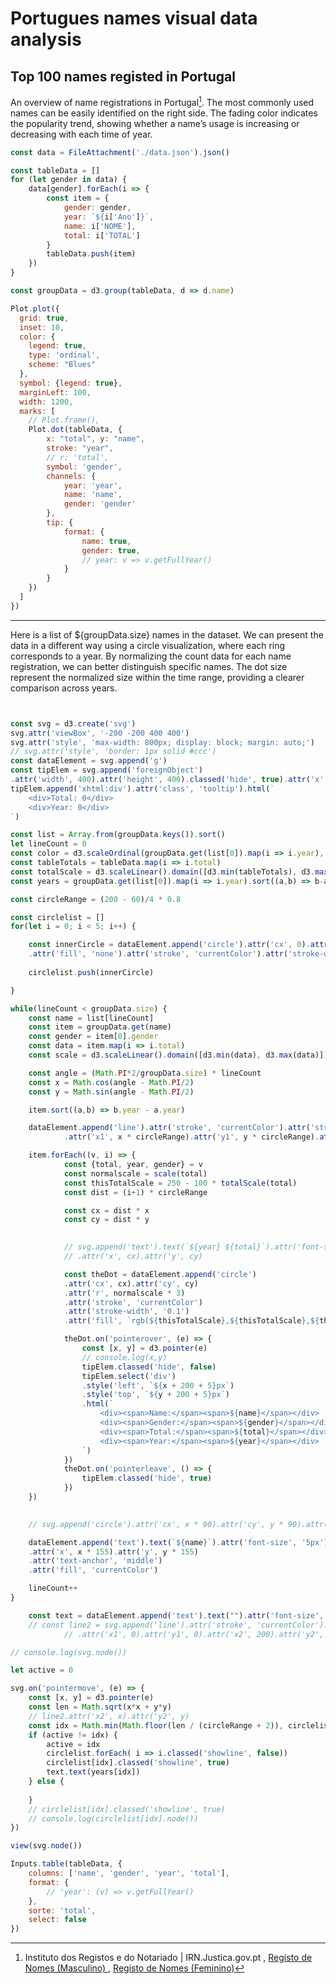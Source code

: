 # Portugues names visual data analysis
## Top 100 names registed in Portugal

[^name-data-source]: Instituto dos Registos e do Notariado | IRN.Justica.gov.pt
, [Registo de Nomes (Masculino) ](https://dados.justica.gov.pt/dataset/nomesmasculino) , [Registo de Nomes (Feminino)](https://dados.justica.gov.pt/dataset/nomesfeminino)


An overview of name registrations in Portugal[^name-data-source]. The most commonly used names can be easily identified on the right side. The fading color indicates the popularity trend, showing whether a name’s usage is increasing or decreasing with each time of year.


  
```js
const data = FileAttachment('./data.json').json()
```

```js
const tableData = []
for (let gender in data) {
	data[gender].forEach(i => {
		const item = {
			gender: gender,
			year: `${i['Ano']}`,
			name: i['NOME'],
			total: i['TOTAL']			
		}
		tableData.push(item)
	})
}
```

```js
const groupData = d3.group(tableData, d => d.name)
```

```js
Plot.plot({
  grid: true,
  inset: 10,
  color: {
  	legend: true,
  	type: 'ordinal',
  	scheme: "Blues"
  },
  symbol: {legend: true},
  marginLeft: 100,
  width: 1200,
  marks: [
    // Plot.frame(),
    Plot.dot(tableData, {
    	x: "total", y: "name", 
    	stroke: "year",
    	// r: 'total',
    	symbol: 'gender',
    	channels: {
    		year: 'year',
    		name: 'name',
    		gender: 'gender'
    	},
    	tip: {
    		format: {
    			name: true,
    			gender: true,
    			// year: v => v.getFullYear()
    		}
		}
    })
  ]
})
```



---

Here is a list of ${groupData.size} names in the dataset. We can present the data in a different way using a circle visualization, where each ring corresponds to a year. By normalizing the count data for each name registration, we can better distinguish specific names. The dot size represent the normalized size within the time range, providing a clearer comparison across years.

```js


const svg = d3.create('svg')
svg.attr('viewBox', '-200 -200 400 400')
svg.attr('style', 'max-width: 800px; display: block; margin: auto;')
// svg.attr('style', 'border: 1px solid #ccc')
const dataElement = svg.append('g')
const tipElem = svg.append('foreignObject')
.attr('width', 400).attr('height', 400).classed('hide', true).attr('x', -200).attr('y', -200).style('position', 'relative')
tipElem.append('xhtml:div').attr('class', 'tooltip').html(`
	<div>Total: 0</div>
	<div>Year: 0</div>
`)

const list = Array.from(groupData.keys()).sort()
let lineCount = 0
const color = d3.scaleOrdinal(groupData.get(list[0]).map(i => i.year), d3.schemeCategory10);
const tableTotals = tableData.map(i => i.total)
const totalScale = d3.scaleLinear().domain([d3.min(tableTotals), d3.max(tableTotals)])
const years = groupData.get(list[0]).map(i => i.year).sort((a,b) => b-a)

const circleRange = (200 - 60)/4 * 0.8

const circlelist = []
for(let i = 0; i < 5; i++) {

	const innerCircle = dataElement.append('circle').attr('cx', 0).attr('cy', 0).attr('r', (i+1) * circleRange)
	.attr('fill', 'none').attr('stroke', 'currentColor').attr('stroke-width', 0.1).attr('class', 'hiddenline')
	
	circlelist.push(innerCircle)

}

while(lineCount < groupData.size) {
	const name = list[lineCount]
	const item = groupData.get(name)
	const gender = item[0].gender
	const data = item.map(i => i.total)
	const scale = d3.scaleLinear().domain([d3.min(data), d3.max(data)])

	const angle = (Math.PI*2/groupData.size) * lineCount
	const x = Math.cos(angle - Math.PI/2)
	const y = Math.sin(angle - Math.PI/2)

	item.sort((a,b) => b.year - a.year)

	dataElement.append('line').attr('stroke', 'currentColor').attr('stroke-width', 0.1)
			.attr('x1', x * circleRange).attr('y1', y * circleRange).attr('x2', x * circleRange * 5.3).attr('y2', y * circleRange * 5.3)

	item.forEach((v, i) => {
			const {total, year, gender} = v
			const normalscale = scale(total)
			const thisTotalScale = 250 - 100 * totalScale(total)
			const dist = (i+1) * circleRange

			const cx = dist * x
			const cy = dist * y
				

			// svg.append('text').text(`${year} ${total}`).attr('font-size', '5px')
			// .attr('x', cx).attr('y', cy)

			const theDot = dataElement.append('circle')
			.attr('cx', cx).attr('cy', cy)
			.attr('r', normalscale * 3)
			.attr('stroke', 'currentColor')
			.attr('stroke-width', '0.1')
			.attr('fill', `rgb(${thisTotalScale},${thisTotalScale},${thisTotalScale})`)

			theDot.on('pointerover', (e) => {
				const [x, y] = d3.pointer(e)
				// console.log(x,y)
				tipElem.classed('hide', false)
				tipElem.select('div')
				.style('left', `${x + 200 + 5}px`)
				.style('top', `${y + 200 + 5}px`)
				.html(`
					<div><span>Name:</span><span>${name}</span></div>
					<div><span>Gender:</span><span>${gender}</span></div>
					<div><span>Total:</span><span>${total}</span></div>
					<div><span>Year:</span><span>${year}</span></div>
				`)
			})
			theDot.on('pointerleave', () => {
				tipElem.classed('hide', true)
			})
	})
	

	// svg.append('circle').attr('cx', x * 90).attr('cy', y * 90).attr('r', 1)

	dataElement.append('text').text(`${name}`).attr('font-size', '5px')
	.attr('x', x * 155).attr('y', y * 155)
	.attr('text-anchor', 'middle')
	.attr('fill', 'currentColor')

	lineCount++
}

	const text = dataElement.append('text').text("").attr('font-size', '10px').attr('x', 0).attr('y', 5).attr('text-anchor', 'middle').attr('fill', '#ccc')
	// const line2 = svg.append('line').attr('stroke', 'currentColor').attr('stroke-width', 0.1)
			// .attr('x1', 0).attr('y1', 0).attr('x2', 200).attr('y2', 200)

// console.log(svg.node())

let active = 0

svg.on('pointermove', (e) => {
	const [x, y] = d3.pointer(e)
	const len = Math.sqrt(x*x + y*y)
	// line2.attr('x2', x).attr('y2', y)
	const idx = Math.min(Math.floor(len / (circleRange + 2)), circlelist.length - 1)
	if (active != idx) {
		active = idx
		circlelist.forEach( i => i.classed('showline', false))
		circlelist[idx].classed('showline', true)
		text.text(years[idx])
	} else {
	
	}
	// circlelist[idx].classed('showline', true)
	// console.log(circlelist[idx].node())
})

```



```js
view(svg.node())
```



```js
Inputs.table(tableData, {
	columns: ['name', 'gender', 'year', 'total'],
	format: {
		// 'year': (v) => v.getFullYear()
	},
	sorte: 'total',
	select: false
})
```


<style type="text/css">
svg g, svg g * {
  pointer-events: all;
  cursor: crosshair;
}
.hiddenline {
	opacity: 0;
	transition: all 0.3s;
}
.showline {
	opacity: 1;
}
svg foreignObject {
	pointer-events: none;
}
.hide .tooltip {
	opacity: 0;
}

.tooltip div {
	min-width: 30px;
	display: flex;
	flex-flow: row;
	justify-content: space-between;
}

.tooltip {
	opacity: 1;
	transition: opacity 0.3s;
	z-index: 1;
	position: absolute;
	font-size: 5px;
	box-shadow: 0.2px 0.4px 1.3px rgba(0,0,0, 0.2);
	border-radius: 2px;
	padding: 2px 5px;
	background: #fff;
	color: #000;
}

	
</style>
